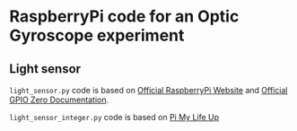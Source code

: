 # RaspberryPi code for an Optic Gyroscope experiment

## Light sensor
`light_sensor.py` code is based on [Official RaspberryPi Website](https://projects.raspberrypi.org/en/projects/physical-computing/10)
and [Official GPIO Zero Documentation](https://gpiozero.readthedocs.io/en/stable/api_input.html).

`light_sensor_integer.py` code is based on [Pi My Life Up](https://github.com/pimylifeup/Light_Sensor)